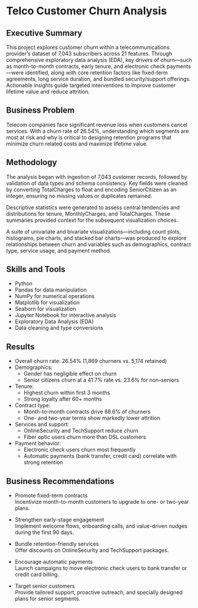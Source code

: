 # Telco Customer Churn Analysis

## Executive Summary
This project explores customer churn within a telecommunications provider’s dataset of 7,043 subscribers across 21 features. Through comprehensive exploratory data analysis (EDA), key drivers of churn—such as month-to-month contracts, early tenure, and electronic check payments—were identified, along with core retention factors like fixed-term agreements, long service duration, and bundled security/support offerings. Actionable insights guide targeted interventions to improve customer lifetime value and reduce attrition.

## Business Problem
Telecom companies face significant revenue loss when customers cancel services. With a churn rate of 26.54%, understanding which segments are most at risk and why is critical to designing retention programs that minimize churn related costs and maximize lifetime value.

## Methodology
The analysis began with ingestion of 7,043 customer records, followed by validation of data types and schema consistency. Key fields were cleaned by converting TotalCharges to float and encoding SeniorCitizen as an integer, ensuring no missing values or duplicates remained.

Descriptive statistics were generated to assess central tendencies and distributions for tenure, MonthlyCharges, and TotalCharges. These summaries provided context for the subsequent visualization choices.

A suite of univariate and bivariate visualizations—including count plots, histograms, pie charts, and stacked bar charts—was produced to explore relationships between churn and variables such as demographics, contract type, service usage, and payment method.

## Skills and Tools
- Python  
- Pandas for data manipulation  
- NumPy for numerical operations  
- Matplotlib for visualization  
- Seaborn for visualization  
- Jupyter Notebook for interactive analysis  
- Exploratory Data Analysis (EDA)  
- Data cleaning and type conversions  

## Results
- Overall churn rate: 26.54% (1,869 churners vs. 5,174 retained)  
- Demographics:  
  - Gender has negligible effect on churn  
  - Senior citizens churn at a 41.7% rate vs. 23.6% for non-seniors  
- Tenure:  
  - Highest churn within first 3 months  
  - Strong loyalty after 60+ months  
- Contract type:  
  - Month-to-month contracts drive 88.6% of churners  
  - One- and two-year terms show markedly lower attrition  
- Services and support:  
  - OnlineSecurity and TechSupport reduce churn  
  - Fiber optic users churn more than DSL customers  
- Payment behavior:  
  - Electronic check users churn most frequently  
  - Automatic payments (bank transfer, credit card) correlate with strong retention  

## Business Recommendations
- Promote fixed-term contracts  
  Incentivize month-to-month customers to upgrade to one- or two-year plans.

- Strengthen early-stage engagement  
  Implement welcome flows, onboarding calls, and value-driven nudges during the first 90 days.

- Bundle retention-friendly services  
  Offer discounts on OnlineSecurity and TechSupport packages.

- Encourage automatic payments  
  Launch campaigns to move electronic check users to bank transfer or credit card billing.

- Target senior customers  
  Provide tailored support, proactive outreach, and specially designed plans for senior segments.
